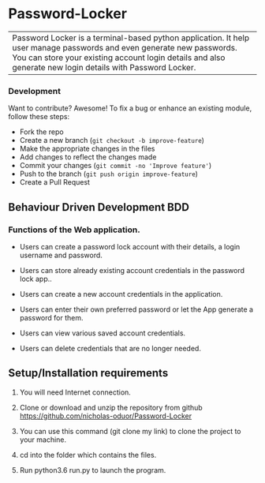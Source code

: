 # Password-Locker

<table>
<tr>
<td>
Password Locker is a terminal-based python application. It help user manage passwords and even generate new passwords. You can store your existing account login details and also generate new login details with Password Locker.
</td>
</tr>
</table>

### Development

Want to contribute? Awesome!
To fix a bug or enhance an existing module, follow these steps:
- Fork the repo
- Create a new branch (`git checkout -b improve-feature`)
- Make the appropriate changes in the files
- Add changes to reflect the changes made
- Commit your changes (`git commit -no 'Improve feature'`)
- Push to the branch (`git push origin improve-feature`)
- Create a Pull Request

## Behaviour Driven Development BDD
### Functions of the Web application.

- Users can create a password lock account with their details, a login username and password.

- Users can store already existing account credentials in the password lock app..

- Users can create a new account credentials in the application. 

- Users can enter their own preferred password or let the App generate a password for them.

- Users can view various saved account credentials.  

- Users can delete credentials that are no longer needed.

## Setup/Installation requirements
1. You will need Internet connection.

2. Clone or download and unzip the repository from github https://github.com/nicholas-oduor/Password-Locker

3. You can use this command (git clone my link) to clone the project to your machine.

4. cd into the folder which contains the files.

5. Run python3.6 run.py to launch the program.
